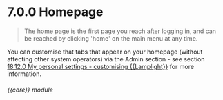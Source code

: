 # 7.0.0    Homepage

> The home page is the first page you reach after logging in, and can be reached by clicking 'home' on the main menu at any time. 

You can customise that tabs that appear on your homepage (without affecting other system operators) via the Admin section - see section [18.12.0  My personal settings - customising {{Lamplight}}](/help/index/v/{{version}}/p/18.12.0) for more information. 

###### {{core}} module

